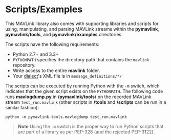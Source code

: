 # Scripts/Examples

This MAVLink library also comes with supporting libraries and scripts for using, manipulating, and parsing MAVLink streams within the **pymavlink**, **pymavlink/tools**, and **pymavlink/examples** directories.

The scripts have the following requirements:
* Python 2.7+ and 3.3+
* `PYTHONPATH` specifies the directory path that contains the `mavlink` repository.
* Write access to the entire **mavlink** folder.
* Your [dialect](../messages/README.md#dialects)'s XML file is in `message_definitions/*/`

The scripts can be executed by running Python with the `-m` switch, which indicates that the given script exists on the `PYTHONPATH`. The following code runs **mavlogdump.py** in **/pymavlink/tools/** on the recorded MAVLink stream `test_run.mavlink` (other scripts in **/tools** and **/scripts** can be run in a similar fashion):

```
python -m pymavlink.tools.mavlogdump test_run.mavlink
```

> **Note** Using the `-m` switch is the proper way to run Python scripts that are part of a library as per PEP-328 (and the rejected PEP-3122). 


